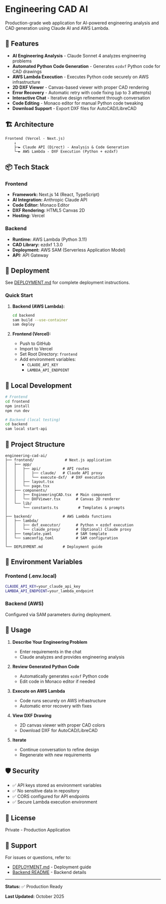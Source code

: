 # Engineering CAD AI

Production-grade web application for AI-powered engineering analysis and CAD generation using Claude AI and AWS Lambda.

## 🎯 Features

- **AI Engineering Analysis** - Claude Sonnet 4 analyzes engineering problems
- **Automated Python Code Generation** - Generates `ezdxf` Python code for CAD drawings
- **AWS Lambda Execution** - Executes Python code securely on AWS infrastructure
- **2D DXF Viewer** - Canvas-based viewer with proper CAD rendering
- **Error Recovery** - Automatic retry with code fixing (up to 3 attempts)
- **Interactive Chat** - Iterative design refinement through conversation
- **Code Editing** - Monaco editor for manual Python code tweaking
- **Download Support** - Export DXF files for AutoCAD/LibreCAD

## 🏗️ Architecture

```
Frontend (Vercel - Next.js)
    ↓
    ├─► Claude API (Direct) - Analysis & Code Generation
    └─► AWS Lambda - DXF Execution (Python + ezdxf)
```

## 📦 Tech Stack

### Frontend
- **Framework:** Next.js 14 (React, TypeScript)
- **AI Integration:** Anthropic Claude API
- **Code Editor:** Monaco Editor
- **DXF Rendering:** HTML5 Canvas 2D
- **Hosting:** Vercel

### Backend
- **Runtime:** AWS Lambda (Python 3.11)
- **CAD Library:** ezdxf 1.3.0
- **Deployment:** AWS SAM (Serverless Application Model)
- **API:** API Gateway

## 🚀 Deployment

See [DEPLOYMENT.md](./DEPLOYMENT.md) for complete deployment instructions.

### Quick Start

1. **Backend (AWS Lambda):**
   ```bash
   cd backend
   sam build --use-container
   sam deploy
   ```

2. **Frontend (Vercel):**
   - Push to GitHub
   - Import to Vercel
   - Set Root Directory: `frontend`
   - Add environment variables:
     - `CLAUDE_API_KEY`
     - `LAMBDA_API_ENDPOINT`

## 🔧 Local Development

```bash
# Frontend
cd frontend
npm install
npm run dev

# Backend (local testing)
cd backend
sam local start-api
```

## 📁 Project Structure

```
engineering-cad-ai/
├── frontend/              # Next.js application
│   ├── app/
│   │   ├── api/          # API routes
│   │   │   ├── claude/   # Claude API proxy
│   │   │   └── execute-dxf/  # DXF execution
│   │   ├── layout.tsx
│   │   └── page.tsx
│   ├── components/
│   │   ├── EngineeringCAD.tsx  # Main component
│   │   └── DXFViewer.tsx       # Canvas 2D renderer
│   └── lib/
│       └── constants.ts         # Templates & prompts
│
├── backend/              # AWS Lambda functions
│   ├── lambda/
│   │   ├── dxf_executor/       # Python + ezdxf execution
│   │   └── claude_proxy/       # (Optional) Claude proxy
│   ├── template.yaml           # SAM template
│   └── samconfig.toml          # SAM configuration
│
└── DEPLOYMENT.md         # Deployment guide
```

## 🔑 Environment Variables

### Frontend (.env.local)
```bash
CLAUDE_API_KEY=your_claude_api_key
LAMBDA_API_ENDPOINT=your_lambda_endpoint
```

### Backend (AWS)
Configured via SAM parameters during deployment.

## 📝 Usage

1. **Describe Your Engineering Problem**
   - Enter requirements in the chat
   - Claude analyzes and provides engineering analysis

2. **Review Generated Python Code**
   - Automatically generates `ezdxf` Python code
   - Edit code in Monaco editor if needed

3. **Execute on AWS Lambda**
   - Code runs securely on AWS infrastructure
   - Automatic error recovery with fixes

4. **View DXF Drawing**
   - 2D canvas viewer with proper CAD colors
   - Download DXF for AutoCAD/LibreCAD

5. **Iterate**
   - Continue conversation to refine design
   - Regenerate with new requirements

## 🛡️ Security

- ✅ API keys stored as environment variables
- ✅ No sensitive data in repository
- ✅ CORS configured for API endpoints
- ✅ Secure Lambda execution environment

## 📄 License

Private - Production Application

## 🤝 Support

For issues or questions, refer to:
- [DEPLOYMENT.md](./DEPLOYMENT.md) - Deployment guide
- [Backend README](./backend/README.md) - Backend details

---

**Status:** ✅ Production Ready

**Last Updated:** October 2025
